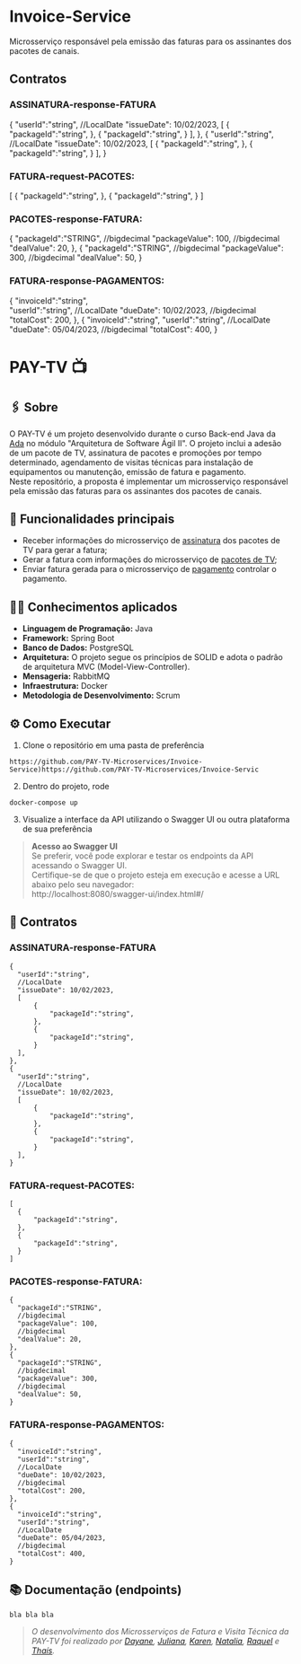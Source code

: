 # Invoice-Service
Microsserviço responsável pela emissão das faturas para os assinantes dos pacotes de canais.

## Contratos
### ASSINATURA-response-FATURA
{
    "userId":"string",
    //LocalDate
    "issueDate": 10/02/2023,
    [
        {
            "packageId":"string",
        },
        {
            "packageId":"string",
        }
    ],
},
{
    "userId":"string",
    //LocalDate
    "issueDate": 10/02/2023,
    [
        {
            "packageId":"string",
        },
        {
            "packageId":"string",
        }
    ],
}

### FATURA-request-PACOTES:
[
    {
        "packageId":"string",
    },
    {
        "packageId":"string",
    }
]

### PACOTES-response-FATURA:
{
    "packageId":"STRING",
    //bigdecimal
    "packageValue": 100,
    //bigdecimal
    "dealValue": 20,
},
{
    "packageId":"STRING",
    //bigdecimal
    "packageValue": 300,
    //bigdecimal
    "dealValue": 50,
}

### FATURA-response-PAGAMENTOS:
{
    "invoiceId":"string",   
    "userId":"string",
    //LocalDate
    "dueDate": 10/02/2023,
    //bigdecimal
    "totalCost": 200,
},
{
    "invoiceId":"string",
    "userId":"string",
    //LocalDate
    "dueDate": 05/04/2023,
    //bigdecimal
    "totalCost": 400,
}

# PAY-TV 📺

## :paperclips: Sobre

O PAY-TV é um projeto desenvolvido durante o curso Back-end Java da [Ada](https://ada.tech/) no módulo "Arquitetura de Software Ágil II". O projeto inclui a adesão de um pacote de TV, assinatura de pacotes e promoções por tempo determinado, agendamento de visitas técnicas para instalação de equipamentos ou manutenção, emissão de fatura e pagamento.<br>
Neste repositório, a proposta é implementar um microsserviço responsável pela emissão das faturas para os assinantes dos pacotes de canais.

## :pushpin: Funcionalidades principais

- Receber informações do microsserviço de [assinatura](https://github.com/Ar3secchim/Channel-Subscription-Service) dos pacotes de TV para gerar a fatura;
- Gerar a fatura com informações do microsserviço de [pacotes de TV](https://github.com/Ar3secchim/Channel-Package-Service);
- Enviar fatura gerada para o microsserviço de [pagamento](https://github.com/fernanda-reis/1037-pagamento) controlar o pagamento.

## :man_technologist: Conhecimentos aplicados
- **Linguagem de Programação:** Java
- **Framework:** Spring Boot
- **Banco de Dados:** PostgreSQL
- **Arquitetura:** O projeto segue os princípios de SOLID e adota o padrão de arquitetura MVC (Model-View-Controller).
- **Mensageria:** RabbitMQ
- **Infraestrutura:** Docker
- **Metodologia de Desenvolvimento:** Scrum

## ⚙️ Como Executar
1. Clone o repositório em uma pasta de preferência
  ```
  https://github.com/PAY-TV-Microservices/Invoice-Service)https://github.com/PAY-TV-Microservices/Invoice-Servic
  ```
2. Dentro do projeto, rode 
  ```
  docker-compose up
  ```
3. Visualize a interface da API utilizando o Swagger UI ou outra plataforma de sua preferência <br>
> **Acesso ao Swagger UI** <br>
   Se preferir, você pode explorar e testar os endpoints da API acessando o Swagger UI. <br>
   Certifique-se de que o projeto esteja em execução e acesse a URL abaixo pelo seu navegador: <br>
   http://localhost:8080/swagger-ui/index.html#/

## 🤝 Contratos

### ASSINATURA-response-FATURA
  ```
{
    "userId":"string",
    //LocalDate
    "issueDate": 10/02/2023,
    [
        {
            "packageId":"string",
        },
        {
            "packageId":"string",
        }
    ],
},
{
    "userId":"string",
    //LocalDate
    "issueDate": 10/02/2023,
    [
        {
            "packageId":"string",
        },
        {
            "packageId":"string",
        }
    ],
}
  ```
### FATURA-request-PACOTES:

  ```
[
    {
        "packageId":"string",
    },
    {
        "packageId":"string",
    }
]

  ```
### PACOTES-response-FATURA:

  ```
{
    "packageId":"STRING",
    //bigdecimal
    "packageValue": 100,
    //bigdecimal
    "dealValue": 20,
},
{
    "packageId":"STRING",
    //bigdecimal
    "packageValue": 300,
    //bigdecimal
    "dealValue": 50,
}

  ```

### FATURA-response-PAGAMENTOS:
  ```
{
    "invoiceId":"string",   
    "userId":"string",
    //LocalDate
    "dueDate": 10/02/2023,
    //bigdecimal
    "totalCost": 200,
},
{
    "invoiceId":"string",
    "userId":"string",
    //LocalDate
    "dueDate": 05/04/2023,
    //bigdecimal
    "totalCost": 400,
}
  ```

## 📚 Documentação (endpoints)
  ```
  bla bla bla
  ```

> _O desenvolvimento dos Microsserviços de Fatura e Visita Técnica da PAY-TV foi realizado por [Dayane](https://github.com/acdayane), [Juliana](https://github.com/julianaando), [Karen](https://github.com/karenCLima), [Natalia](https://github.com/nataliagiacobo), [Raquel](https://github.com/raquelpcarvalho) e [Thaís](https://github.com/tdthais)._
